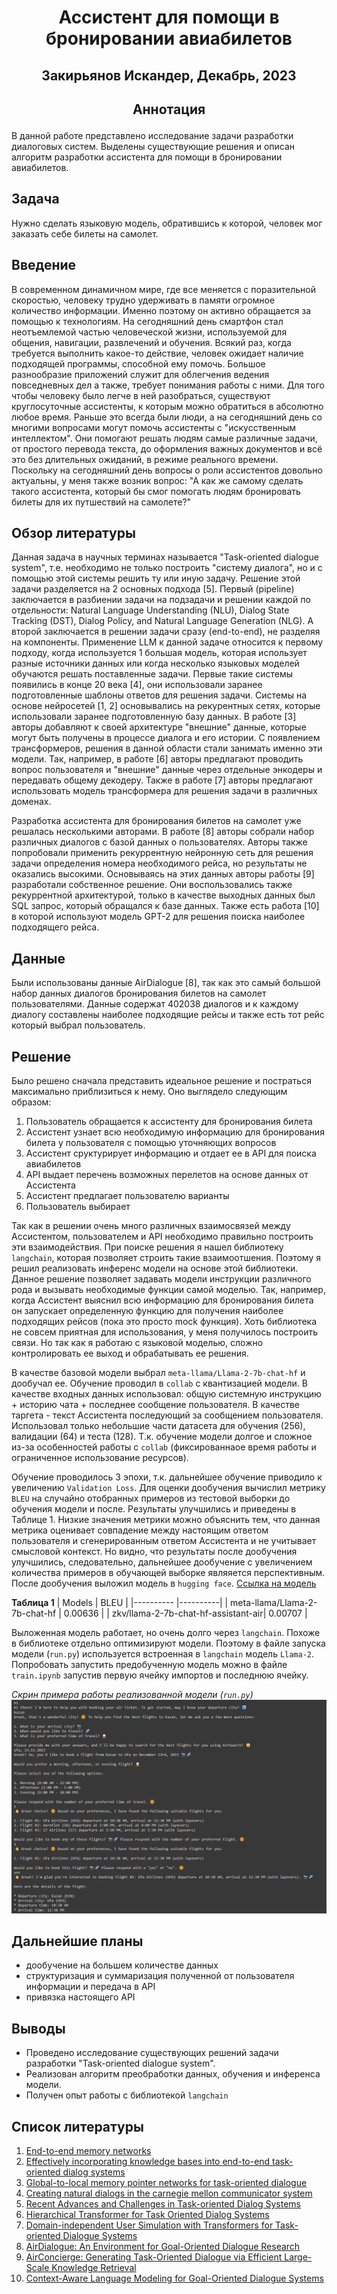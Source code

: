# <p style="text-align: center;">**Ассистент для помощи в бронировании авиабилетов**</p>

## <p style="text-align: center;">Закирьянов Искандер, Декабрь, 2023</p>

## <p style="text-align: center;">**Аннотация**</p>

В данной работе представлено исследование задачи разработки диалоговых систем. Выделены существующие решения и описан алгоритм разработки ассистента для помощи в бронировании авиабилетов.

 ## Задача

 Нужно сделать языковую модель, обратившись к которой, человек мог заказать себе билеты на самолет.

 ## Введение

В современном динамичном мире, где все меняется с поразительной скоростью, человеку трудно удерживать в памяти огромное количество информации. Именно поэтому он активно обращается за помощью к технологиям. На сегодняшний день смартфон стал неотъемлемой частью человеческой жизни, используемой для общения, навигации, развлечений и обучения. Всякий раз, когда требуется выполнить какое-то действие, человек ожидает наличие подходящей программы, способной ему помочь. Большое разнообразие приложений служит для облегчения ведения повседневных дел а также, требует понимания работы с ними. Для того чтобы человеку было легче в ней разобраться, существуют круглосуточные ассистенты, к которым можно обратиться в абсолютно любое время. Раньше это всегда были люди, а на сегодняшний день со многими вопросами могут помочь ассистенты с "искусственным интеллектом". Они помогают решать людям самые различные задачи, от простого перевода текста, до оформления важных документов и всё это без длительных ожиданий, в режиме реального времени. Поскольку на сегодняшний день вопросы о роли ассистентов довольно актуальны, у меня также возник вопрос: "А как же самому сделать такого ассистента, который бы смог помогать людям бронировать билеты для их путшествий на самолете?"

## Обзор литературы

Данная задача в научных терминах называется "Task-oriented dialogue system", т.е. необходимо не только построить "систему диалога", но и с помощью этой системы решить ту или иную задачу. Решение этой задачи разделяется на 2 основных подхода [5]. Первый (pipeline) заключается в разбиении задачи на подзадачи и решении каждой по отдельности: Natural Language Understanding (NLU), Dialog State Tracking (DST), Dialog Policy, and Natural Language Generation (NLG). А второй заключается в решении задачи сразу (end-to-end), не разделяя на компоненты. Применение LLM к данной задаче относится к первому подходу, когда используется 1 большая модель, которая использует разные источники данных или когда несколько языковых моделей обучаются решать поставленные задачи. 
Первые такие системы появились в конце 20 века [4], они использовали заранее подготовленные шаблоны ответов для решения задачи. Системы на основе нейросетей [1, 2] основывались на рекурентных сетях, которые использовали заранее подготовленную базу данных. В работе [3] авторы добавляют к своей архитектуре "внешние" данные, которые могут быть получены в процессе диалога и его истории. 
С появлением трансформеров, решения в данной области стали занимать именно эти модели. Так, например, в работе [6] авторы предлагают проводить вопрос пользователя и "внешние" данные через отдельные энкодеры и передавать общему декодеру. Также в работе [7] авторы предлагают использовать модель трансформера для решения задачи в различных доменах.

Разработка ассистента для бронирования билетов на самолет уже решалась несколькими авторами. В работе [8] авторы собрали набор различных диалогов с базой данных о пользователях. Авторы также попробовали применить рекуррентную нейронную сеть для решения задачи определения номера необходимого рейса, но результаты не оказались высокими. Основываясь на этих данных авторы работы [9] разработали собственное решение. Они воспользовались также рекуррентной архитектурой, только в качестве выходных данных был SQL запрос, который обращался к базе данных. Также есть работа [10] в которой используют модель GPT-2 для решения поиска наиболее подходящего рейса.

## Данные

Были использованы данные AirDialogue [8], так как это самый большой набор данных диалогов бронирования билетов на самолет пользователями. Данные содержат 402038 диалогов и к каждому диалогу составлены наиболее подходящие рейсы и также есть тот рейс который выбрал пользователь.

## Решение

Было решено сначала представить идеальное решение и постраться максимально приблизиться к нему. Оно выглядело следующим образом:

1. Пользователь обращается к ассистенту для бронирования билета
2. Ассистент узнает всю необходимую информацию для бронирования билета у пользователя с помощью уточняющих вопросов
3. Ассистент сруктурирует информацию и отдает ее в API для поиска авиабилетов
4. API выдает перечень возможных перелетов на основе данных от Ассистента
5. Ассистент предлагает пользователю варианты
6. Пользователь выбирает

Так как в решении очень много различных взаимосвязей между Ассистентом, пользователем и API необходимо правильно построить эти взаимодействия. При поиске решения я нашел библиотеку `langchain`, которая позволяет строить такие взаимоотшения. Поэтому я решил реализовать инференс модели на основе этой библиотеки. Данное решение позволяет задавать модели инструкции различного рода и вызывать необходимые функции самой моделью. Так, например, когда Ассистент выяснил всю информацию для бронирования билета он запускает определенную функцию для получения наиболее подходящих рейсов (пока это просто mock функция). Хоть библиотека не совсем приятная для использования, у меня получилось построить связи. Но так как я работаю с языковой моделью, сложно контролировать ее выход и обрабатывать ее решения.

В качестве базовой модели выбрал `meta-llama/Llama-2-7b-chat-hf` и дообучал ее.
Обучение проводил в `collab` с квантизацией модели. В качестве входных данных использовал: общую системную инструкцию +  историю чата + последнее сообщение пользователя. В качестве таргета - текст Ассистента последующий за сообщением пользователя. Использовал только небольшие части датасета для обучения (256), валидации (64) и теста (128). Т.к. обучение модели долгое и сложное из-за особенностей работы с `collab` (фиксированнаое время работы и ограниченное использование ресурсов).

Обучение проводилось 3 эпохи, т.к. дальнейшее обучение приводило к увеличению `Validation Loss`.
Для оценки дообучения вычислил метрику `BLEU` на случайно отобранных примеров из тестовой выборки до обучения модели и после. Результаты улучшились и приведены в Таблице 1. Низкие значения метрики можно объяснить тем, что данная метрика оценивает совпадение между настоящим ответом пользователя и сгенерированным ответом Ассистента и не учитывает смысловой контекст. Но видно, что результаты после дообучения улучшились, следовательно, дальнейшее дообучение с увеличением количества примеров в обучающей выборке являяется перспективным.
После дообучения выложил модель в `hugging face`. [Ссылка на модель](https://huggingface.co/zkv/llama-2-7b-chat-hf-assistant-air)

**Таблица 1**
| Models                              |   BLEU   |
|----------                           |----------|
| meta-llama/Llama-2-7b-chat-hf       | 0.00636  |
| zkv/llama-2-7b-chat-hf-assistant-air| 0.00707  |

Выложенная модель работает, но очень долго через `langchain`. Похоже в библиотеке отдельно оптимизируют модели. Поэтому в файле запуска модели (`run.py`) используется встроенная в `langchain` модель `Llama-2`.
Попробовать запустить предобученную модель можно в файле `train.ipynb` запустив первую ячейку импортов и последнюю ячейку.

*Скрин примера работы реализованной модели (`run.py`)*
![Alt text](image.png)

## Дальнейшие планы

- дообучение на большем количестве данных
- структуризация и суммаризация полученной от пользователя информации и передача в API
- привязка настоящего API

## Выводы

- Проведено исследование существующих решений задачи разработки "Task-oriented dialogue system". 
- Реализован алгоритм преобработки данных, обучения и инференса модели.
- Получен опыт работы с библиотекой `langchain`


## Список литературы

1. [End-to-end memory networks](https://proceedings.neurips.cc/paper_files/paper/2015/hash/8fb21ee7a2207526da55a679f0332de2-Abstract.html)
2. [Effectively incorporating knowledge bases into end-to-end task-oriented dialog systems](https://arxiv.org/abs/1804.08217)
3. [Global-to-local memory pointer networks for
task-oriented dialogue](https://arxiv.org/abs/1901.04713)
4. [Creating natural dialogs in the carnegie mellon communicator system](https://www.academia.edu/download/37306797/air2.pdf)
5. [Recent Advances and Challenges in Task-oriented Dialog Systems](https://www.academia.edu/download/37306797/air2.pdf)
6. [Hierarchical Transformer for Task Oriented Dialog Systems](https://arxiv.org/abs/2011.08067)
7. [Domain-independent User Simulation with Transformers for
Task-oriented Dialogue Systems](https://arxiv.org/abs/2106.08838)
8. [AirDialogue: An Environment for Goal-Oriented Dialogue Research](https://aclanthology.org/D18-1419/?source=post_page---------------------------)
9. [AirConcierge: Generating Task-Oriented Dialogue via Efficient
Large-Scale Knowledge Retrieval](https://aclanthology.org/2020.findings-emnlp.79/)
10. [Context-Aware Language Modeling for Goal-Oriented Dialogue Systems](https://arxiv.org/abs/2204.10198)









 
